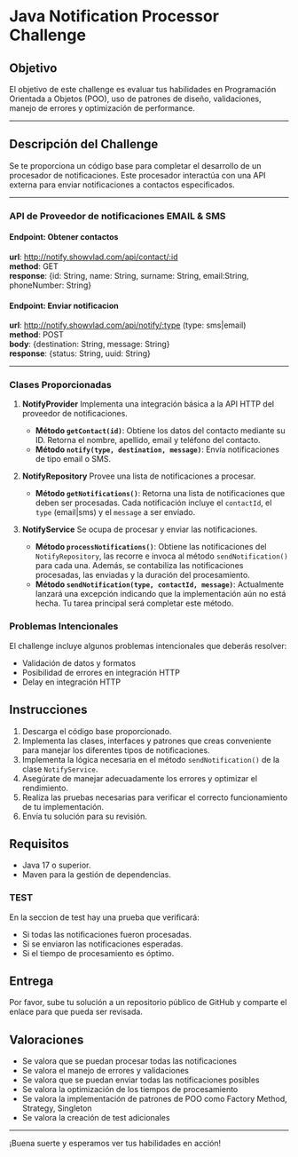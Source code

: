 # Java Notification Processor Challenge

## Objetivo

El objetivo de este challenge es evaluar tus habilidades en Programación Orientada a Objetos (POO), uso de patrones de diseño, validaciones, manejo de errores y optimización de performance.

---

## Descripción del Challenge

Se te proporciona un código base para completar el desarrollo de un procesador de notificaciones. Este procesador interactúa con una API externa para enviar notificaciones a contactos especificados.

---

### API de Proveedor de notificaciones EMAIL & SMS

#### Endpoint: Obtener contactos
**url**: http://notify.showvlad.com/api/contact/:id  
**method**: GET  
**response**: {id: String, name: String, surname: String, email:String, phoneNumber: String}

#### Endpoint: Enviar notificacion
**url**: http://notify.showvlad.com/api/notify/:type  (type: sms|email)  
**method**: POST  
**body**: {destination: String, message: String}  
**response**: {status: String, uuid: String}

---

### Clases Proporcionadas

1. **NotifyProvider** Implementa una integración básica a la API HTTP del proveedor de notificaciones.
    - **Método `getContact(id)`**: Obtiene los datos del contacto mediante su ID. Retorna el nombre, apellido, email y teléfono del contacto.
    - **Método `notify(type, destination, message)`**: Envía notificaciones de tipo email o SMS.

2. **NotifyRepository** Provee una lista de notificaciones a procesar.
    - **Método `getNotifications()`**: Retorna una lista de notificaciones que deben ser procesadas. Cada notificación incluye el `contactId`, el `type` (email|sms) y el `message` a ser enviado.

3. **NotifyService** Se ocupa de procesar y enviar las notificaciones.
    - **Método `processNotifications()`**: Obtiene las notificaciones del `NotifyRepository`, las recorre e invoca al método `sendNotification()` para cada una. Además, se contabiliza las notificaciones procesadas, las enviadas y la duración del procesamiento.
    - **Método `sendNotification(type, contactId, message)`**: Actualmente lanzará una excepción indicando que la implementación aún no está hecha. Tu tarea principal será completar este método.

   
### Problemas Intencionales

El challenge incluye algunos problemas intencionales que deberás resolver:

- Validación de datos y formatos
- Posibilidad de errores en integración HTTP
- Delay en integración HTTP

## Instrucciones

1. Descarga el código base proporcionado.
2. Implementa las clases, interfaces y patrones que creas conveniente para manejar los diferentes tipos de notificaciones.
3. Implementa la lógica necesaria en el método `sendNotification()` de la clase `NotifyService`.
4. Asegúrate de manejar adecuadamente los errores y optimizar el rendimiento.
5. Realiza las pruebas necesarias para verificar el correcto funcionamiento de tu implementación.
6. Envía tu solución para su revisión.

## Requisitos

- Java 17 o superior.
- Maven para la gestión de dependencias.

### TEST

En la seccion de test hay una prueba que verificará:

- Si todas las notificaciones fueron procesadas.
- Si se enviaron las notificaciones esperadas.
- Si el tiempo de procesamiento es óptimo.

## Entrega

Por favor, sube tu solución a un repositorio público de GitHub y comparte el enlace para que pueda ser revisada.

## Valoraciones

- Se valora que se puedan procesar todas las notificaciones
- Se valora el manejo de errores y validaciones
- Se valora que se puedan enviar todas las notificaciones posibles
- Se valora la optimización de los tiempos de procesamiento
- Se valora la implementación de patrones de POO como Factory Method, Strategy, Singleton
- Se valora la creación de test adicionales

---

¡Buena suerte y esperamos ver tus habilidades en acción!
